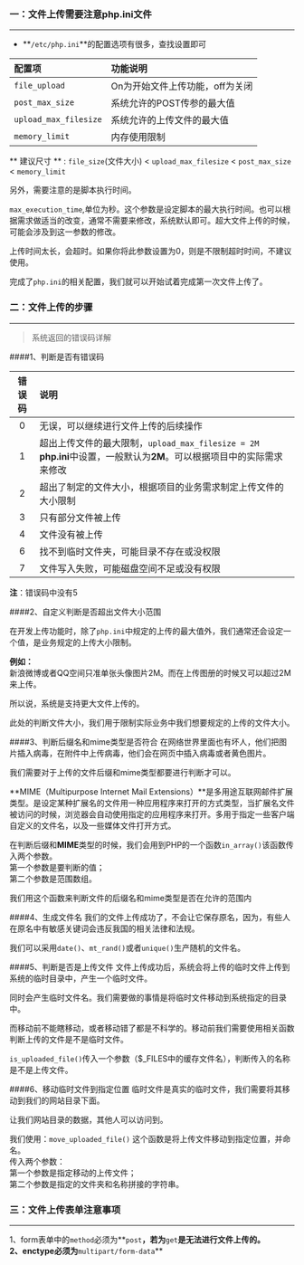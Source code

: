 ### 一：文件上传需要注意php.ini文件 
------
* **`/etc/php.ini`**的配置选项有很多，查找设置即可

| 配置项 | 功能说明  | 
| :----  | :----  |
| `file_upload`  | On为开始文件上传功能，off为关闭  |
| `post_max_size`  | 系统允许的POST传参的最大值 |
| `upload_max_filesize`  | 系统允许的上传文件的最大值  |
| `memory_limit`  | 内存使用限制  |

** 建议尺寸 ** : `file_size`(文件大小) < `upload_max_filesize` < `post_max_size` < `memory_limit`

另外，需要注意的是脚本执行时间。

`max_execution_time`,单位为秒。这个参数是设定脚本的最大执行时间。也可以根据需求做适当的改变，通常不需要来修改，系统默认即可。超大文件上传的时候，可能会涉及到这一参数的修改。

上传时间太长，会超时。如果你将此参数设置为0，则是不限制超时时间，不建议使用。

完成了`php.ini`的相关配置，我们就可以开始试着完成第一次文件上传了。

### 二：文件上传的步骤
------
> 系统返回的错误码详解

####1、判断是否有错误码

| 错误码 | 说明  | 
| :----:  | :----  |
| 0  | 无误，可以继续进行文件上传的后续操作  |
| 1  | 超出上传文件的最大限制，`upload_max_filesize = 2M` **php.ini**中设置，一般默认为**2M**。可以根据项目中的实际需求来修改  |
| 2  | 超出了制定的文件大小，根据项目的业务需求制定上传文件的大小限制  |
| 3  | 只有部分文件被上传  |
| 4  | 文件没有被上传  |
| 6  | 找不到临时文件夹，可能目录不存在或没权限  |
| 7  | 文件写入失败，可能磁盘空间不足或没有权限  |

**注**：错误码中没有5

####2、自定义判断是否超出文件大小范围

在开发上传功能时，除了`php.ini`中规定的上传的最大值外，我们通常还会设定一个值，是业务规定的上传大小限制。

**例如：**<br>
新浪微博或者QQ空间只准单张头像图片2M。而在上传图册的时候又可以超过2M来上传。

所以说，系统是支持更大文件上传的。

此处的判断文件大小，我们用于限制实际业务中我们想要规定的上传的文件大小。

####3、判断后缀名和mime类型是否符合
在网络世界里面也有坏人，他们把图片插入病毒，在附件中上传病毒，他们会在网页中插入病毒或者黄色图片。

我们需要对于上传的文件后缀和mime类型都要进行判断才可以。

**MIME（Multipurpose Internet Mail Extensions）**是多用途互联网邮件扩展类型。是设定某种扩展名的文件用一种应用程序来打开的方式类型，当扩展名文件被访问的时候，浏览器会自动使用指定的应用程序来打开。多用于指定一些客户端自定义的文件名，以及一些媒体文件打开方式。

在判断后缀和**MIME**类型的时候，我们会用到PHP的一个函数`in_array()`该函数传入两个参数。<br>
第一个参数是要判断的值；<br>
第二个参数是范围数组。

我们用这个函数来判断文件的后缀名和mime类型是否在允许的范围内

####4、生成文件名
我们的文件上传成功了，不会让它保存原名，因为，有些人在原名中有敏感关键词会违反我国的相关法律和法规。

我们可以采用`date()`、`mt_rand()`或者`unique()`生产随机的文件名。

####5、判断是否是上传文件
文件上传成功后，系统会将上传的临时文件上传到系统的临时目录中，产生一个临时文件。

同时会产生临时文件名。我们需要做的事情是将临时文件移动到系统指定的目录中。

而移动前不能瞎移动，或者移动错了都是不科学的。移动前我们需要使用相关函数判断上传的文件是不是临时文件。

`is_uploaded_file()`传入一个参数（$_FILES中的缓存文件名），判断传入的名称是不是上传文件。

####6、移动临时文件到指定位置
临时文件是真实的临时文件，我们需要将其移动到我们的网站目录下面。

让我们网站目录的数据，其他人可以访问到。

我们使用：`move_uploaded_file()`
这个函数是将上传文件移动到指定位置，并命名。<br>
传入两个参数：<br>
第一个参数是指定移动的上传文件；<br>
第二个参数是指定的文件夹和名称拼接的字符串。

### 三：文件上传表单注意事项
------

1、form表单中的`method`必须为**`post`**，若为**`get`**是无法进行文件上传的。<br>
2、enctype必须为**`multipart/form-data`**



